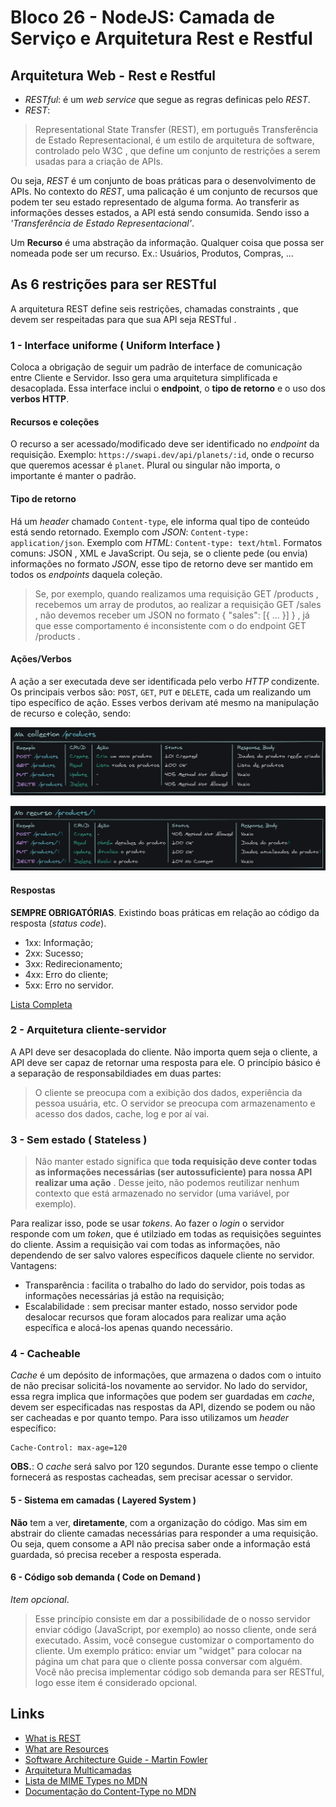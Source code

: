 # Bloco 26 - NodeJS: Camada de Serviço e Arquitetura Rest e Restful

## Arquitetura Web - Rest e Restful

* *RESTful*: é um *web service* que segue as regras definicas pelo *REST*.
* *REST*:

> Representational State Transfer (REST), em português Transferência de Estado Representacional, é um estilo de arquitetura de software, controlado pelo W3C , que define um conjunto de restrições a serem usadas para a criação de APIs.

Ou seja, *REST* é um conjunto de boas práticas para o desenvolvimento de APIs. No contexto do *REST*, uma palicação é um conjunto de recursos que podem ter seu estado representado de alguma forma. Ao transferir as informações desses estados, a API está sendo consumida. Sendo isso a *'Transferência de Estado Representacional'*.

Um **Recurso** é uma abstração da informação. Qualquer coisa que possa ser nomeada pode ser um recurso. Ex.: Usuários, Produtos, Compras, ...

## As 6 restrições para ser RESTful

A arquitetura REST define seis restrições, chamadas constraints , que devem ser respeitadas para que sua API seja RESTful .

### 1 - Interface uniforme ( Uniform Interface )

Coloca a obrigação de seguir um padrão de interface de comunicação entre Cliente e Servidor. Isso gera uma arquitetura simplificada e desacoplada. Essa interface inclui o **endpoint**, o **tipo de retorno** e o uso dos **verbos HTTP**.

#### Recursos e coleções

O recurso a ser acessado/modificado deve ser identificado no *endpoint* da requisição. Exemplo: `https://swapi.dev/api/planets/:id`, onde o recurso que queremos acessar é `planet`. Plural ou singular não importa, o importante é manter o padrão.

#### Tipo de retorno

Há um *header* chamado `Content-type`, ele informa qual tipo de conteúdo está sendo retornado. Exemplo com *JSON*: `Content-type: application/json`. Exemplo com *HTML*: `Content-type: text/html`. Formatos comuns: JSON , XML e JavaScript.
Ou seja, se o cliente pede (ou envia) informações no formato *JSON*, esse tipo de retorno deve ser mantido em todos os *endpoints* daquela coleção.

> Se, por exemplo, quando realizamos uma requisição GET /products , recebemos um array de produtos, ao realizar a requisição GET /sales , não devemos receber um JSON no formato { "sales": [{ ... }] } , já que esse comportamento é inconsistente com o do endpoint GET /products .

#### Ações/Verbos

A ação a ser executada deve ser identificada pelo verbo *HTTP* condizente. Os principais verbos são: `POST`, `GET`, `PUT` e `DELETE`, cada um realizando um tipo específico de ação. Esses verbos derivam até mesmo na manipulação de recurso e coleção, sendo:

![Exemplos de Verbos Coleção](./exemplosDeVerbosHTTPcolecao.png)

![Exemplos de Verbos Recurso](./exemplosDeVerbosHTTPrecurso.png)

#### Respostas

**SEMPRE OBRIGATÓRIAS**. Existindo boas práticas em relação ao código da resposta (*status code*).

* 1xx: Informação;
* 2xx: Sucesso;
* 3xx: Redirecionamento;
* 4xx: Erro do cliente;
* 5xx: Erro no servidor.

[Lista Completa](https://developer.mozilla.org/pt-BR/docs/Web/HTTP/Status)

### 2 - Arquitetura cliente-servidor

A API deve ser desacoplada do cliente. Não importa quem seja o cliente, a API deve ser capaz de retornar uma resposta para ele.
O princípio básico é a separação de responsabildiades em duas partes:

> O cliente se preocupa com a exibição dos dados, experiência da pessoa usuária, etc. O servidor se preocupa com armazenamento e acesso dos dados, cache, log e por aí vai.

### 3 - Sem estado ( Stateless )

> Não manter estado significa que **toda requisição deve conter todas as informações necessárias (ser autossuficiente) para nossa API realizar uma ação** . Desse jeito, não podemos reutilizar nenhum contexto que está armazenado no servidor (uma variável, por exemplo).

Para realizar isso, pode se usar *tokens*. Ao fazer o *login* o servidor responde com um *token*, que é utilziado em todas as requisições seguintes do cliente. Assim a requisição vai com todas as informações, não dependendo de ser salvo valores específicos daquele cliente no servidor. Vantagens:

* Transparência : facilita o trabalho do lado do servidor, pois todas as informações necessárias já estão na requisição;
* Escalabilidade : sem precisar manter estado, nosso servidor pode desalocar recursos que foram alocados para realizar uma ação específica e alocá-los apenas quando necessário.

### 4 - Cacheable

*Cache* é um depósito de informações, que armazena o dados com o intuito de não precisar solicitá-los novamente ao servidor. No lado do servidor, essa regra implica que informações que podem ser guardadas em *cache*, devem ser especificadas nas respostas da API, dizendo se podem ou não ser cacheadas e por quanto tempo.
Para isso utilizamos um *header* específico:


```
Cache-Control: max-age=120
```

**OBS.**: O *cache* será salvo por 120 segundos. Durante esse tempo o cliente fornecerá as respostas cacheadas, sem precisar acessar o servidor.

#### 5 - Sistema em camadas ( Layered System )

**Não** tem a ver, **diretamente**, com a organização do código. Mas sim em abstrair do cliente camadas necessárias para responder a uma requisição.
Ou seja, quem consome a API não precisa saber onde a informação está guardada, só precisa receber a resposta esperada.

#### 6 - Código sob demanda ( Code on Demand )

*Item opcional*.

> Esse princípio consiste em dar a possibilidade de o nosso servidor enviar código (JavaScript, por exemplo) ao nosso cliente, onde será executado. Assim, você consegue customizar o comportamento do cliente.
> Um exemplo prático: enviar um "widget" para colocar na página um chat para que o cliente possa conversar com alguém.
> Você não precisa implementar código sob demanda para ser RESTful, logo esse item é considerado opcional.

## Links

* [What is REST](https://restfulapi.net/)
* [What are Resources](https://restful-api-design.readthedocs.io/en/latest/resources.html)
* [Software Architecture Guide - Martin Fowler](https://martinfowler.com/architecture/)
* [Arquitetura Multicamadas](https://pt.wikipedia.org/wiki/Arquitetura_multicamada)
* [Lista de MIME Types no MDN](https://developer.mozilla.org/pt-BR/docs/Web/HTTP/Basico_sobre_HTTP/MIME_types)
* [Documentação do Content-Type no MDN](https://developer.mozilla.org/pt-BR/docs/Web/HTTP/Headers/Content-Type)
